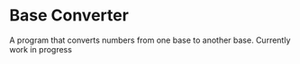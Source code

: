 # Base Converter
A program that converts numbers from one base to another base.
Currently work in progress
